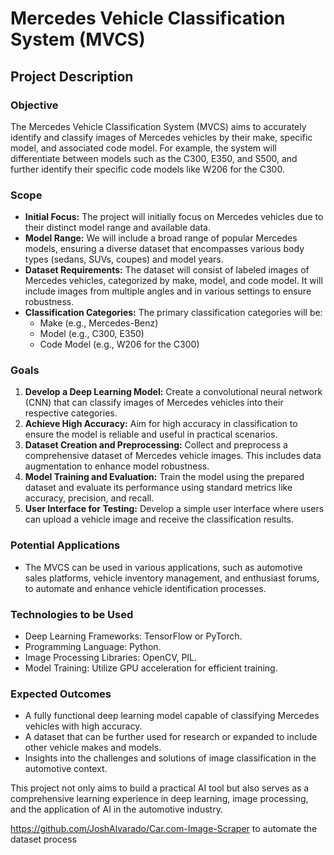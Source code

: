 # Mercedes Vehicle Classification System (MVCS)

## Project Description

### Objective
The Mercedes Vehicle Classification System (MVCS) aims to accurately identify and classify images of Mercedes vehicles by their make, specific model, and associated code model. For example, the system will differentiate between models such as the C300, E350, and S500, and further identify their specific code models like W206 for the C300.

### Scope
- **Initial Focus:** The project will initially focus on Mercedes vehicles due to their distinct model range and available data.
- **Model Range:** We will include a broad range of popular Mercedes models, ensuring a diverse dataset that encompasses various body types (sedans, SUVs, coupes) and model years.
- **Dataset Requirements:** The dataset will consist of labeled images of Mercedes vehicles, categorized by make, model, and code model. It will include images from multiple angles and in various settings to ensure robustness.
- **Classification Categories:** The primary classification categories will be:
  - Make (e.g., Mercedes-Benz)
  - Model (e.g., C300, E350)
  - Code Model (e.g., W206 for the C300)

### Goals
1. **Develop a Deep Learning Model:** Create a convolutional neural network (CNN) that can classify images of Mercedes vehicles into their respective categories.
2. **Achieve High Accuracy:** Aim for high accuracy in classification to ensure the model is reliable and useful in practical scenarios.
3. **Dataset Creation and Preprocessing:** Collect and preprocess a comprehensive dataset of Mercedes vehicle images. This includes data augmentation to enhance model robustness.
4. **Model Training and Evaluation:** Train the model using the prepared dataset and evaluate its performance using standard metrics like accuracy, precision, and recall.
5. **User Interface for Testing:** Develop a simple user interface where users can upload a vehicle image and receive the classification results.

### Potential Applications
- The MVCS can be used in various applications, such as automotive sales platforms, vehicle inventory management, and enthusiast forums, to automate and enhance vehicle identification processes.

### Technologies to be Used
- Deep Learning Frameworks: TensorFlow or PyTorch.
- Programming Language: Python.
- Image Processing Libraries: OpenCV, PIL.
- Model Training: Utilize GPU acceleration for efficient training.

### Expected Outcomes
- A fully functional deep learning model capable of classifying Mercedes vehicles with high accuracy.
- A dataset that can be further used for research or expanded to include other vehicle makes and models.
- Insights into the challenges and solutions of image classification in the automotive context.

This project not only aims to build a practical AI tool but also serves as a comprehensive learning experience in deep learning, image processing, and the application of AI in the automotive industry.

https://github.com/JoshAlvarado/Car.com-Image-Scraper to automate the dataset process
